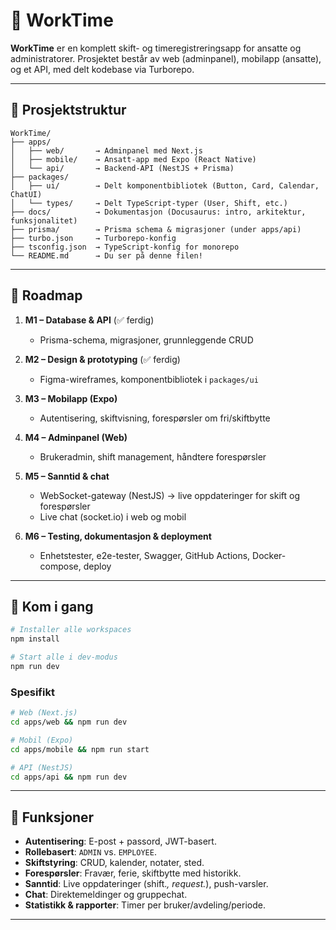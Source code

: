 # 📱 WorkTime

**WorkTime** er en komplett skift- og timeregistreringsapp for ansatte og administratorer.
Prosjektet består av web (adminpanel), mobilapp (ansatte), og et API, med delt kodebase via Turborepo.

---

## 🧱 Prosjektstruktur

```
WorkTime/
├── apps/
│   ├── web/       → Adminpanel med Next.js
│   ├── mobile/    → Ansatt-app med Expo (React Native)
│   └── api/       → Backend-API (NestJS + Prisma)
├── packages/
│   ├── ui/        → Delt komponentbibliotek (Button, Card, Calendar, ChatUI)
│   └── types/     → Delt TypeScript-typer (User, Shift, etc.)
├── docs/          → Dokumentasjon (Docusaurus: intro, arkitektur, funksjonalitet)
├── prisma/        → Prisma schema & migrasjoner (under apps/api)
├── turbo.json     → Turborepo-konfig
├── tsconfig.json  → TypeScript-konfig for monorepo
└── README.md      → Du ser på denne filen!
```

---

## 🧭 Roadmap

1. **M1 – Database & API** (✅ ferdig)

    * Prisma-schema, migrasjoner, grunnleggende CRUD
2. **M2 – Design & prototyping** (✅ ferdig)

    * Figma-wireframes, komponentbibliotek i `packages/ui`
3. **M3 – Mobilapp (Expo)**

    * Autentisering, skiftvisning, forespørsler om fri/skiftbytte
4. **M4 – Adminpanel (Web)**

    * Brukeradmin, shift management, håndtere forespørsler
5. **M5 – Sanntid & chat**

    * WebSocket-gateway (NestJS) → live oppdateringer for skift og forespørsler
    * Live chat (socket.io) i web og mobil
6. **M6 – Testing, dokumentasjon & deployment**

    * Enhetstester, e2e-tester, Swagger, GitHub Actions, Docker-compose, deploy

---

## 🚀 Kom i gang

```bash
# Installer alle workspaces
npm install

# Start alle i dev-modus
npm run dev
```

### Spesifikt

```bash
# Web (Next.js)
cd apps/web && npm run dev

# Mobil (Expo)
cd apps/mobile && npm run start

# API (NestJS)
cd apps/api && npm run dev
```

---

## 📌 Funksjoner

* **Autentisering**: E-post + passord, JWT-basert.
* **Rollebasert**: `ADMIN` vs. `EMPLOYEE`.
* **Skiftstyring**: CRUD, kalender, notater, sted.
* **Forespørsler**: Fravær, ferie, skiftbytte med historikk.
* **Sanntid**: Live oppdateringer (shift.*, request.*), push-varsler.
* **Chat**: Direktemeldinger og gruppechat.
* **Statistikk & rapporter**: Timer per bruker/avdeling/periode.

---
